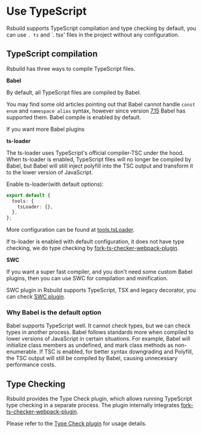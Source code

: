 # Use TypeScript

Rsbuild supports TypeScript compilation and type checking by default, you can use `. ts` and `. tsx' files in the project without any configuration.

## TypeScript compilation

Rsbuild has three ways to compile TypeScript files.

**Babel**

By default, all TypeScript files are compiled by Babel.

You may find some old articles pointing out that Babel cannot handle `const enum` and `namespace alias` syntax, however since version [7.15](https://babeljs.io/blog/2021/07/26/7.15.0) Babel has supported them. Babel compile is enabled by default.

If you want more Babel plugins

**ts-loader**

The ts-loader uses TypeScript's official compiler-TSC under the hood. When ts-loader is enabled, TypeScript files will no longer be compiled by Babel, but Babel will still inject polyfill into the TSC output and transform it to the lower version of JavaScript.

Enable ts-loader(with default options):

```ts
export default {
  tools: {
    tsLoader: {},
  },
};
```

More configuration can be found at [tools.tsLoader](/config/options/tools.html#toolstsloader).

If ts-loader is enabled with default configuration, it does not have type checking, we do type checking by [fork-ts-checker-webpack-plugin](https://github.com/TypeStrong/fork-ts-checker-webpack-plugin).

**SWC**

If you want a super fast compiler, and you don't need some custom Babel plugins, then you can use SWC for compilation and minification.

SWC plugin in Rsbuild supports TypeScript, TSX and legacy decorator, you can check [SWC plugin](/plugins/list/plugin-swc.html).

### Why Babel is the default option

Babel supports TypeScript well. It cannot check types, but we can check types in another process. Babel follows standards more when compiled to lower versions of JavaScript in certain situations. For example, Babel will initialize class members as undefined, and mark class methods as non-enumerable. If TSC is enabled, for better syntax downgrading and Polyfill, the TSC output will still be compiled by Babel, causing unnecessary performance costs.

## Type Checking

Rsbuild provides the Type Check plugin, which allows running TypeScript type checking in a separate process. The plugin internally integrates [fork-ts-checker-webpack-plugin](https://github.com/TypeStrong/fork-ts-checker-webpack-plugin).

Please refer to the [Type Check plugin](/plugins/list/plugin-type-check.html) for usage details.
